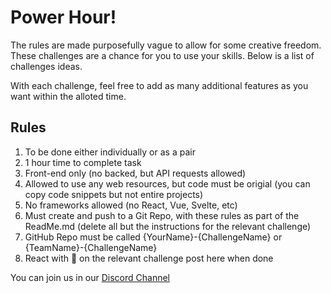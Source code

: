 # Power Hour!
The rules are made purposefully vague to allow for some creative freedom. These challenges are a chance for you to use your skills. Below is a list of challenges ideas.

With each challenge, feel free to add as many additional features as you want within the alloted time.

## Rules
1. To be done either individually or as a pair
2. 1 hour time to complete task
3. Front-end only (no backed, but API requests allowed)
4. Allowed to use any web resources, but code must be origial (you can copy code snippets but not entire projects)
5. No frameworks allowed (no React, Vue, Svelte, etc)
6. Must create and push to a Git Repo, with these rules as part of the ReadMe.md (delete all but the instructions for the relevant challenge)
7. GitHub Repo must be called {YourName}-{ChallengeName} or {TeamName}-{ChallengeName}
8. React with :dart: on the relevant challenge post here when done

You can join us in our [Discord Channel](https://discord.gg/8wWPKTeW)
